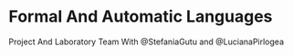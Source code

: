 # Formal And Automatic Languages

Project And Laboratory Team With @StefaniaGutu and @LucianaPirlogea

